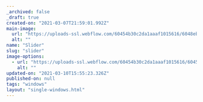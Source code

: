 ```yaml
---
_archived: false
_draft: true
created-on: "2021-03-07T21:59:01.992Z"
main-image:
  url: "https://uploads-ssl.webflow.com/60454b30c2da1aaaf1015616/6048eb2ffc8c4d788af4896d_windows1000_0010_Slider.jpg"
  alt: ""
name: "Slider"
slug: "slider"
image-options:
  - url: "https://uploads-ssl.webflow.com/60454b30c2da1aaaf1015616/6045561f2c7110ea6a8cd591_00slider.jpg"
    alt: ""
updated-on: "2021-03-10T15:55:23.326Z"
published-on: null
tags: "windows"
layout: "single-windows.html"
---
```




